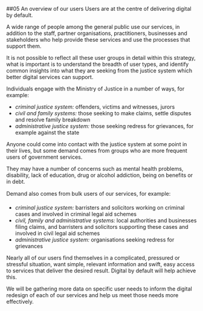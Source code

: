 ##05 An overview of our users
Users are at the centre of delivering digital by default.

A wide range of people among the general public use our services, in addition to the staff, partner organisations, practitioners, businesses and stakeholders who help provide these services and use the processes that support them.

It is not possible to reflect all these user groups in detail within this strategy, what is important is to understand the breadth of user types, and identify common insights into what they are seeking from the justice system which better digital services can support.

Individuals engage with the Ministry of Justice in a number of ways, for example:

- *criminal justice system:* offenders, victims and witnesses, jurors
- *civil and family systems:* those seeking to make claims, settle disputes and resolve family breakdown
- *administrative justice system:* those seeking redress for grievances, for example against the state

Anyone could come into contact with the justice system at some point in their lives, but some demand comes from groups who are more frequent users of government services.

They may have a number of concerns such as mental health problems, disability, lack of education, drug or alcohol addiction, being on benefits or in debt.

Demand also comes from bulk users of our services, for example:

- *criminal justice system:* barristers and solicitors working on criminal cases and involved in criminal legal aid schemes
- *civil, family and administrative systems:* local authorities and businesses filing claims, and barristers and solicitors supporting these cases and involved in civil legal aid schemes
- *administrative justice system:* organisations seeking redress for grievances

<div class="infobox">
Nearly all of our users find themselves in a complicated, pressured or stressful situation, want simple, relevant information and swift, easy access to services that deliver the desired result. Digital by default will help achieve this.
</div>

We will be gathering more data on specific user needs to inform the digital redesign of each of our services and help us meet those needs more effectively.

